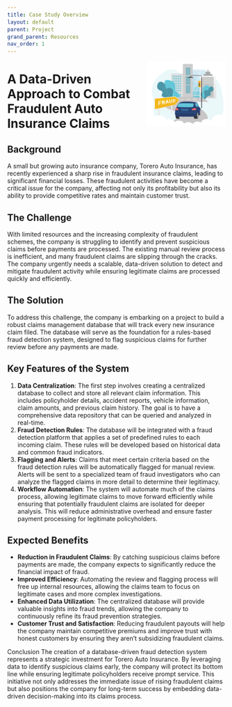 ```yaml
---
title: Case Study Overview
layout: default
parent: Project
grand_parent: Resources
nav_order: 1
---
```


<img align="right" src="../project/images/auto_fraud.png">

# A Data-Driven Approach to Combat Fraudulent Auto Insurance Claims

## Background
A small but growing auto insurance company, Torero Auto Insurance, has recently experienced a sharp rise in fraudulent insurance claims, leading to significant financial losses. These fraudulent activities have become a critical issue for the company, affecting not only its profitability but also its ability to provide competitive rates and maintain customer trust.

## The Challenge
With limited resources and the increasing complexity of fraudulent schemes, the company is struggling to identify and prevent suspicious claims before payments are processed. The existing manual review process is inefficient, and many fraudulent claims are slipping through the cracks. The company urgently needs a scalable, data-driven solution to detect and mitigate fraudulent activity while ensuring legitimate claims are processed quickly and efficiently.

## The Solution
To address this challenge, the company is embarking on a project to build a robust claims management database that will track every new insurance claim filed. The database will serve as the foundation for a rules-based fraud detection system, designed to flag suspicious claims for further review before any payments are made.

## Key Features of the System
1. **Data Centralization**: The first step involves creating a centralized database to collect and store all relevant claim information. This includes policyholder details, accident reports, vehicle information, claim amounts, and previous claim history. The goal is to have a comprehensive data repository that can be queried and analyzed in real-time.
2. **Fraud Detection Rules**: The database will be integrated with a fraud detection platform that applies a set of predefined rules to each incoming claim. These rules will be developed based on historical data and common fraud indicators.
3. **Flagging and Alerts**: Claims that meet certain criteria based on the fraud detection rules will be automatically flagged for manual review. Alerts will be sent to a specialized team of fraud investigators who can analyze the flagged claims in more detail to determine their legitimacy.
4. **Workflow Automation**: The system will automate much of the claims process, allowing legitimate claims to move forward efficiently while ensuring that potentially fraudulent claims are isolated for deeper analysis. This will reduce administrative overhead and ensure faster payment processing for legitimate policyholders.

## Expected Benefits
- **Reduction in Fraudulent Claims**: By catching suspicious claims before payments are made, the company expects to significantly reduce the financial impact of fraud.
- **Improved Efficiency**: Automating the review and flagging process will free up internal resources, allowing the claims team to focus on legitimate cases and more complex investigations.
- **Enhanced Data Utilization**: The centralized database will provide valuable insights into fraud trends, allowing the company to continuously refine its fraud prevention strategies.
- **Customer Trust and Satisfaction**: Reducing fraudulent payouts will help the company maintain competitive premiums and improve trust with honest customers by ensuring they aren’t subsidizing fraudulent claims.

Conclusion
The creation of a database-driven fraud detection system represents a strategic investment for Torero Auto Insurance. By leveraging data to identify suspicious claims early, the company will protect its bottom line while ensuring legitimate policyholders receive prompt service. This initiative not only addresses the immediate issue of rising fraudulent claims but also positions the company for long-term success by embedding data-driven decision-making into its claims process.

